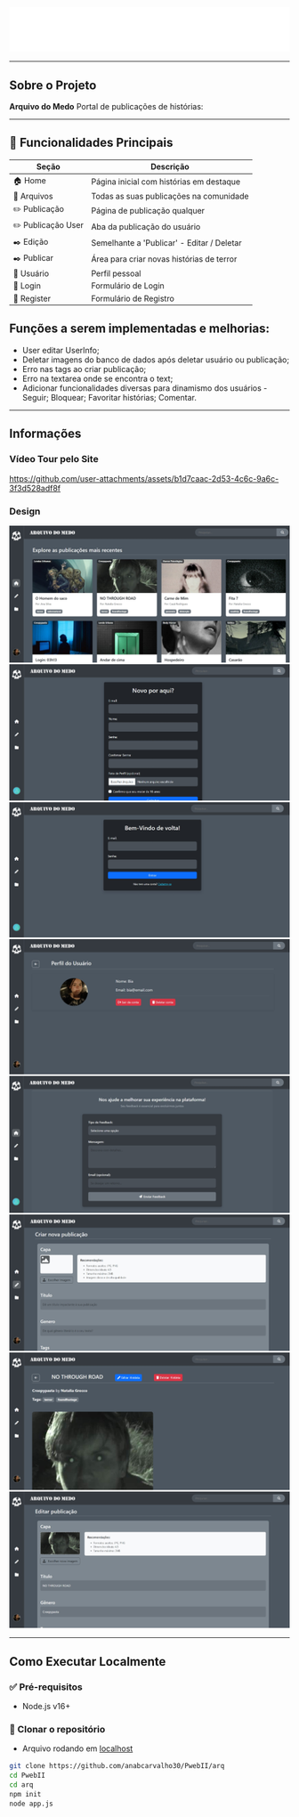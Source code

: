 ![arq](ReadmeMidia/Titulo.png)

---

## Sobre o Projeto

**Arquivo do Medo** Portal de publicações de histórias:

---

## 🧟 Funcionalidades Principais

| Seção         | Descrição                                        |
|---------------|--------------------------------------------------|
| 🏠 Home       | Página inicial com histórias em destaque         |
| 📁 Arquivos   | Todas as suas publicações na comunidade          |
| ✏️ Publicação | Página de publicação qualquer                    |  
| ✏️ Publicação User | Aba da publicação do usuário                |
| ✒️ Edição     | Semelhante a 'Publicar' - Editar / Deletar       |
| ✒️ Publicar   | Área para criar novas histórias de terror        |
| 👤 Usuário    | Perfil pessoal                                   |
| 👤 Login      | Formulário de Login                              |
| 👤 Register   | Formulário de Registro                           |

## Funções a serem implementadas e melhorias:

- User editar UserInfo;
- Deletar imagens do banco de dados após deletar usuário ou publicação;
- Erro nas tags ao criar publicação;
- Erro na textarea onde se encontra o text;
- Adicionar funcionalidades diversas para dinamismo dos usuários - Seguir; Bloquear; Favoritar histórias; Comentar.

---

## Informações

### Vídeo Tour pelo Site



https://github.com/user-attachments/assets/b1d7caac-2d53-4c6c-9a6c-3f3d528adf8f



### Design

![arq](ReadmeMidia/Home.jpeg)
![arq](ReadmeMidia/Regist.jpeg)
![arq](ReadmeMidia/Login.jpeg)
![arq](ReadmeMidia/UserPage.jpeg)
![arq](ReadmeMidia/Forms.jpeg)
![arq](ReadmeMidia/NewHist.jpeg)
![arq](ReadmeMidia/UserHist.jpeg)
![arq](ReadmeMidia/EditHist.jpeg)


---

## Como Executar Localmente

### ✅ Pré-requisitos

- Node.js v16+  

### 📂 Clonar o repositório

- Arquivo rodando em [localhost](http://localhost:3000/)

```bash
git clone https://github.com/anabcarvalho30/PwebII/arq
cd PwebII
cd arq
npm init
node app.js

